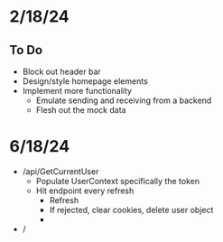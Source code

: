 # 2/18/24

## To Do

- Block out header bar
- Design/style homepage elements
- Implement more functionality
  - Emulate sending and receiving from a backend
  - Flesh out the mock data

# 6/18/24

- /api/GetCurrentUser
  - Populate UserContext specifically the token
  - Hit endpoint every refresh
    - Refresh 
    - If rejected, clear cookies, delete user object
    - 
- /